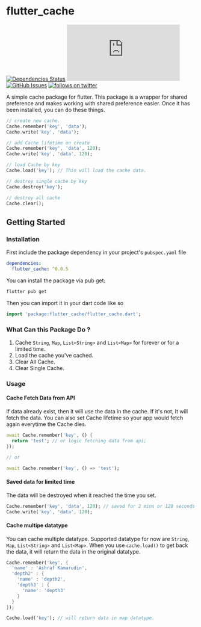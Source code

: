 # flutter_cache
[![Dependencies Status](https://img.shields.io/librariesio/github/sekolahcode/flutter_cache)](https://libraries.io/github/SekolahCode/flutter_cache)
[![file size](https://img.shields.io/github/size/sekolahcode/flutter_cache/lib/flutter_cache.dart)](https://img.shields.io/github/size/sekolahcode/flutter_cache/lib/flutter_cache.dart)
[![GitHub Issues](https://img.shields.io/github/issues/sekolahcode/flutter_cache)](https://github.com/SekolahCode/flutter_cache/issues)
[![follows on twitter](https://img.shields.io/twitter/follow/sekolahcode?label=Follow&style=social)](https://twitter.com/sekolahcode)

A simple cache package for flutter. This package is a wrapper for shared preference and makes working with shared preference easier. Once it has been installed, you can do these things.

```dart
// create new cache.
Cache.remember('key', 'data'); 
Cache.write('key', 'data'); 

// add Cache lifetime on create
Cache.remember('key', 'data', 120); 
Cache.write('key', 'data', 120); 

// load Cache by key
Cache.load('key'); // This will load the cache data.

// destroy single cache by key
Cache.destroy('key');

// destroy all cache
Cache.clear();

```
## Getting Started

### Installation

First include the package dependency in your project's `pubspec.yaml` file

```yaml
dependencies:
  flutter_cache: ^0.0.5
```

You can install the package via pub get:

```bash
flutter pub get
```

Then you can import it in your dart code like so

```dart
import 'package:flutter_cache/flutter_cache.dart';
```

### What Can this Package Do ?

1. Cache `String`, `Map`, `List<String>` and `List<Map>` for forever or for a limited time.
2. Load the cache you've cached.
3. Clear All Cache.
4. Clear Single Cache.

### Usage

#### Cache Fetch Data from API

If data already exist, then it will use the data in the cache. If it's not, It will fetch the data. You can also set Cache lifetime so your app would fetch again everytime the Cache dies.

```dart
await Cache.remember('key', () {
  return 'test'; // or logic fetching data from api;
});

// or 

await Cache.remember('key', () => 'test');
```

#### Saved data for limited time

The data will be destroyed when it reached the time you set.

```dart
Cache.remember('key', 'data', 120); // saved for 2 mins or 120 seconds
Cache.write('key', 'data', 120);
```

#### Cache multipe datatype

You can cache multiple datatype. Supported datatype for now are `String`, `Map`, `List<String>` and `List<Map>`. When you use `cache.load()` to get back the data, it will return the data in the original datatype.

```dart
Cache.remember('key', { 
  'name' : 'Ashraf Kamarudin',
  'depth2' : {
    'name' : 'depth2',
    'depth3' : {
      'name': 'depth3'
    } 
  }
});

Cache.load('key'); // will return data in map datatype.
```
